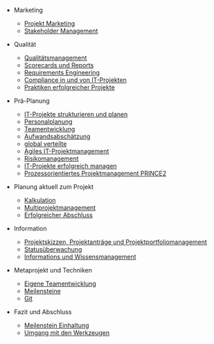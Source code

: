 - Marketing

  - [Projekt Marketing](projekt.md)
  - [Stakeholder Management](stakeholder.md)

- Qualität

  - [Qualitätsmanagement](qualitat.md)
  - [Scorecards und Reports](scorecards.md)
  - [Requirements Engineering](requirement.md)
  - [Compliance in und von IT-Projekten](compliance.md)
  - [Praktiken erfolgreicher Projekte](praktiken.md)

- Prä-Planung

  - [IT-Projekte strukturieren und planen](planen.md)
  - [Personalplanung](personal.md)
  - [Teamentwicklung](teamentwicklung.md)
  - [Aufwandsabschätzung](aufwand.md)
  - [global verteilte](global.md)
  - [Agiles IT-Projektmanagement](agil.md)
  - [Risikomanagement](risiko.md)
  - [IT-Projekte erfolgreich managen](erfolgreich.md)
  - [Prozessorientiertes Projektmanagement PRINCE2](prozessorientiert.md)

- Planung aktuell zum Projekt

  - [Kalkulation](kalkulation.md)
  - [Multiprojektmanagement](multiprojekt.md)
  - [Erfolgreicher Abschluss](abschluss.md)
  
- Information

  - [Projektskizzen, Projektanträge und Projektportfoliomanagement](projektskizzen.md)
  - [Statusüberwachung](statusuberwachung.md)
  - [Informations und Wissensmanagement](information.md)
  
- Metaprojekt und Techniken

  - [Eigene Teamentwicklung](eigeneTeamentwicklung.md)
  - [Meilensteine](meilensteine.md)
  - [Git](git.md)
  
- Fazit und Abschluss

  - [Meilenstein Einhaltung](meilensteinEinhaltung.md)
  - [Umgang mit den Werkzeugen](wekzeuge.md)
